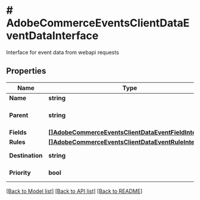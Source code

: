 # # AdobeCommerceEventsClientDataEventDataInterface
Interface for event data from webapi requests

## Properties 


Name | Type | Description | Notes
------------ | ------------- | ------------- | -------------
**Name**| **string** | Event name  |
**Parent**| **string** | Event parent name  |
**Fields**| [**[]AdobeCommerceEventsClientDataEventFieldInterface**](AdobeCommerceEventsClientDataEventFieldInterface.md) | Event fields  |
**Rules**| [**[]AdobeCommerceEventsClientDataEventRuleInterface**](AdobeCommerceEventsClientDataEventRuleInterface.md) | Event fields  |
**Destination**| **string** | Event destination  |
**Priority**| **bool** | Event priority  |


[[Back to Model list]](../../README.md#models) [[Back to API list]](../../README.md#endpoints) [[Back to README]](../../README.md)

